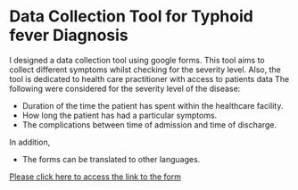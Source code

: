 # Data Collection Tool for Typhoid fever Diagnosis

I designed a data collection tool using google forms.
This tool aims to collect different symptoms whilst checking for the severity level. 
Also, the tool is dedicated to health care practitioner with access to patients data
The following were considered for the severity level of the disease:
- Duration of the time the patient has spent within the healthcare facility.
- How long the patient has had a particular symptoms.
- The complications between time of admission and time of discharge.

In addition,
 - The forms can be translated to other languages.
 
 [Please click here to access the link to the form](https://docs.google.com/forms/d/e/1FAIpQLScmhlgvjL2_0mdv50O1JusiaBZ1QkMA9R5-VHkBKciUm_bOSA/viewform?usp=sf_link)
